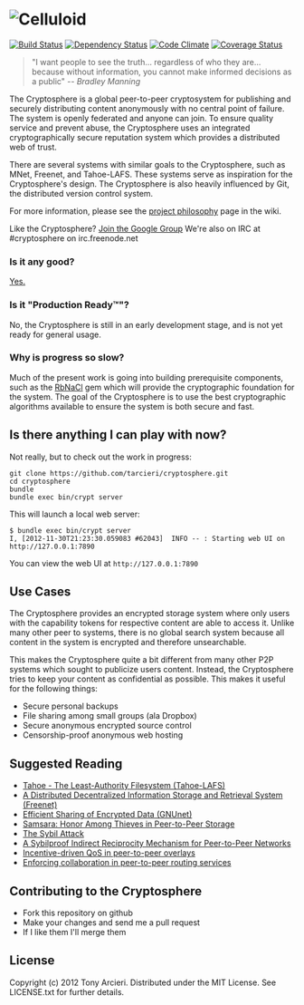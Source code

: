 ![Celluloid](https://github.com/cryptosphere/cryptosphere/raw/master/logo.png)
================
[![Build Status](https://secure.travis-ci.org/tarcieri/cryptosphere.png?branch=master)](http://travis-ci.org/tarcieri/cryptosphere)
[![Dependency Status](https://gemnasium.com/cryptosphere/cryptosphere.png)](https://gemnasium.com/cryptosphere/cryptosphere)
[![Code Climate](https://codeclimate.com/github/cryptosphere/cryptosphere.png)](https://codeclimate.com/github/cryptosphere/cryptosphere)
[![Coverage Status](https://coveralls.io/repos/cryptosphere/cryptosphere/badge.png?branch=master)](https://coveralls.io/r/cryptosphere/cryptosphere)

> "I want people to see the truth... regardless of who they are... because
> without information, you cannot make informed decisions as a public" _-- Bradley Manning_

The Cryptosphere is a global peer-to-peer cryptosystem for publishing and
securely distributing content anonymously with no central point of failure.
The system is openly federated and anyone can join. To ensure quality service
and prevent abuse, the Cryptosphere uses an integrated cryptographically
secure reputation system which provides a distributed web of trust.

There are several systems with similar goals to the Cryptosphere, such as
MNet, Freenet, and Tahoe-LAFS. These systems serve as inspiration for the
Cryptosphere's design. The Cryptosphere is also heavily influenced by Git, the
distributed version control system.

For more information, please see the [project philosophy][philosophy]
page in the wiki.

Like the Cryptosphere? [Join the Google Group][google group]
We're also on IRC at #cryptosphere on irc.freenode.net

[philosophy]:   https://github.com/tarcieri/cryptosphere/wiki/Philosophy
[google group]: https://groups.google.com/group/cryptosphere

### Is it any good?

[Yes.](http://news.ycombinator.com/item?id=3067434)

### Is it "Production Ready™"?

No, the Cryptosphere is still in an early development stage, and is not yet
ready for general usage.

### Why is progress so slow?

Much of the present work is going into building prerequisite components, such as
the [RbNaCl][rbnacl] gem which will provide the cryptographic foundation for the
system. The goal of the Cryptosphere is to use the best cryptographic algorithms
available to ensure the system is both secure and fast.

[rbnacl]: https://github.com/cryptosphere/rbnacl

Is there anything I can play with now?
--------------------------------------

Not really, but to check out the work in progress:

```
git clone https://github.com/tarcieri/cryptosphere.git
cd cryptosphere
bundle
bundle exec bin/crypt server
```

This will launch a local web server:

```
$ bundle exec bin/crypt server
I, [2012-11-30T21:23:30.059083 #62043]  INFO -- : Starting web UI on http://127.0.0.1:7890
```

You can view the web UI at `http://127.0.0.1:7890`

Use Cases
---------

The Cryptosphere provides an encrypted storage system where only users with
the capability tokens for respective content are able to access it. Unlike
many other peer to systems, there is no global search system because all
content in the system is encrypted and therefore unsearchable.

This makes the Cryptosphere quite a bit different from many other P2P systems
which sought to publicize users content. Instead, the Cryptosphere tries to
keep your content as confidential as possible. This makes it useful for the
following things:

* Secure personal backups
* File sharing among small groups (ala Dropbox)
* Secure anonymous encrypted source control
* Censorship-proof anonymous web hosting

Suggested Reading
-----------------

* [Tahoe - The Least-Authority Filesystem (Tahoe-LAFS)](http://www.laser.dist.unige.it/Repository/IPI-1011/FileSystems/TahoeDFS.pdf)
* [A Distributed Decentralized Information Storage and Retrieval System (Freenet)](http://freenetproject.org/papers/ddisrs.pdf)
* [Efficient Sharing of Encrypted Data (GNUnet)](http://grothoff.org/christian/esed.pdf)
* [Samsara: Honor Among Thieves in Peer-to-Peer Storage](http://www.eecs.harvard.edu/~mema/courses/cs264/papers/samsara-sosp2003.pdf)
* [The Sybil Attack](http://research.microsoft.com/pubs/74220/IPTPS2002.pdf)
* [A Sybilproof Indirect Reciprocity Mechanism for Peer-to-Peer Networks](http://discovery.ucl.ac.uk/14962/1/14962.pdf)
* [Incentive-driven QoS in peer-to-peer overlays](http://discovery.ucl.ac.uk/19490/1/19490.pdf)
* [Enforcing collaboration in peer-to-peer routing services](http://www.cs.ox.ac.uk/people/andy.twigg/pubs/2003-kademlia-trust.pdf)

Contributing to the Cryptosphere
--------------------------------

* Fork this repository on github
* Make your changes and send me a pull request
* If I like them I'll merge them

License
-------

Copyright (c) 2012 Tony Arcieri. Distributed under the MIT License. See
LICENSE.txt for further details.
